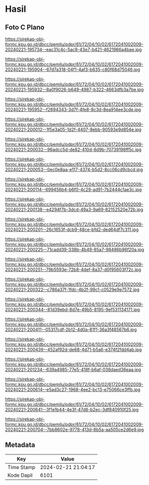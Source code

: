 # Hasil

## Foto C Plano

https://sirekap-obj-formc.kpu.go.id/dbcc/pemilu/pdpr/61/72/04/10/02/6172041002009-20240221-195734--eac31c4c-5ac8-43e7-b421-4621966a4bae.jpg

https://sirekap-obj-formc.kpu.go.id/dbcc/pemilu/pdpr/61/72/04/10/02/6172041002009-20240221-195904--67d7a318-04f1-4af3-b635-c80f68d75046.jpg

https://sirekap-obj-formc.kpu.go.id/dbcc/pemilu/pdpr/61/72/04/10/02/6172041002009-20240221-195932--8a0f9026-b649-4987-b322-4663dfb3a7be.jpg

https://sirekap-obj-formc.kpu.go.id/dbcc/pemilu/pdpr/61/72/04/10/02/6172041002009-20240221-195952--f2694343-3d7f-4fe8-8c3d-8ea914ee3cde.jpg

https://sirekap-obj-formc.kpu.go.id/dbcc/pemilu/pdpr/61/72/04/10/02/6172041002009-20240221-200012--1f5e3a05-1d2f-4407-8ebb-90593e9d854e.jpg

https://sirekap-obj-formc.kpu.go.id/dbcc/pemilu/pdpr/61/72/04/10/02/6172041002009-20240221-200032--96adcc5d-de82-410d-8d9b-70739198ff5c.jpg

https://sirekap-obj-formc.kpu.go.id/dbcc/pemilu/pdpr/61/72/04/10/02/6172041002009-20240221-200053--0ec0e8aa-e117-4374-b5d2-8cc06cd9cbcd.jpg

https://sirekap-obj-formc.kpu.go.id/dbcc/pemilu/pdpr/61/72/04/10/02/6172041002009-20240221-200114--699456b4-b6f0-4c29-ad91-7b2444c1ae3c.jpg

https://sirekap-obj-formc.kpu.go.id/dbcc/pemilu/pdpr/61/72/04/10/02/6172041002009-20240221-200138--e4294f7b-3dcd-49a3-9a69-82152520e72b.jpg

https://sirekap-obj-formc.kpu.go.id/dbcc/pemilu/pdpr/61/72/04/10/02/6172041002009-20240221-200201--26c1653f-dcb9-48ce-bfd2-ded64df7c311.jpg

https://sirekap-obj-formc.kpu.go.id/dbcc/pemilu/pdpr/61/72/04/10/02/6172041002009-20240221-200225--71cadd39-338b-4b49-85a7-98486b96f20a.jpg

https://sirekap-obj-formc.kpu.go.id/dbcc/pemilu/pdpr/61/72/04/10/02/6172041002009-20240221-200251--79b5593e-72b8-4def-8a37-d0f95603f72c.jpg

https://sirekap-obj-formc.kpu.go.id/dbcc/pemilu/pdpr/61/72/04/10/02/6172041002009-20240221-200322--c786a37f-1fdc-4b2f-99c1-c0529e9e7572.jpg

https://sirekap-obj-formc.kpu.go.id/dbcc/pemilu/pdpr/61/72/04/10/02/6172041002009-20240221-200344--81d39ebd-8d7e-49b5-8195-9ef531134171.jpg

https://sirekap-obj-formc.kpu.go.id/dbcc/pemilu/pdpr/61/72/04/10/02/6172041002009-20240221-200411--05317cdf-2b12-4d0a-81f1-36a3f48567b6.jpg

https://sirekap-obj-formc.kpu.go.id/dbcc/pemilu/pdpr/61/72/04/10/02/6172041002009-20240221-200439--452af92d-de68-4d71-b5a6-e374f2fdd4ab.jpg

https://sirekap-obj-formc.kpu.go.id/dbcc/pemilu/pdpr/61/72/04/10/02/6172041002009-20240221-201234--639a4985-77e5-418f-b6af-038daed36eaa.jpg

https://sirekap-obj-formc.kpu.go.id/dbcc/pemilu/pdpr/61/72/04/10/02/6172041002009-20240221-200614--e5ad3c27-1968-4ee2-bc13-e75066ce3ffb.jpg

https://sirekap-obj-formc.kpu.go.id/dbcc/pemilu/pdpr/61/72/04/10/02/6172041002009-20240221-200641--3f1e1b44-4e3f-47d8-b2ec-3df840910f25.jpg

https://sirekap-obj-formc.kpu.go.id/dbcc/pemilu/pdpr/61/72/04/10/02/6172041002009-20240221-200704--7bb8602e-9778-413d-8b5a-aa505ce2d6e9.jpg


## Metadata

| Key        | Value               |
| ---------- | ------------------- |
| Time Stamp | 2024-02-21 21:04:17 |
| Kode Dapil | 6101                |



